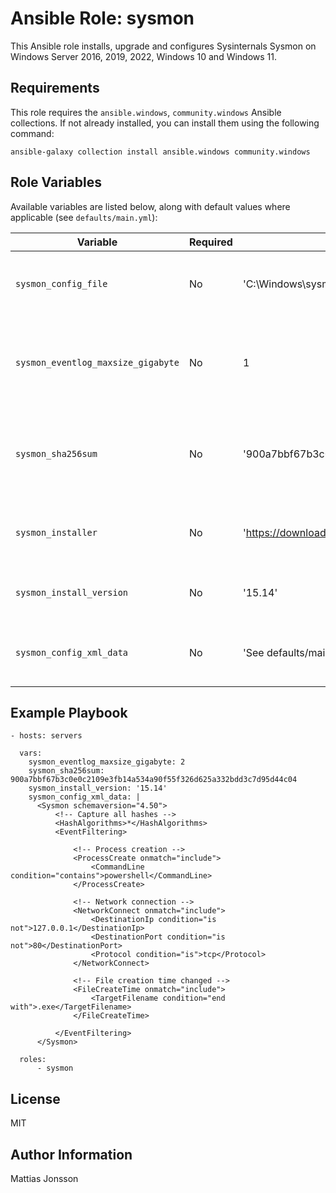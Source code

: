 Ansible Role: sysmon
==============

This Ansible role installs, upgrade and configures Sysinternals Sysmon on Windows Server 2016, 2019, 2022, Windows 10 and Windows 11.

Requirements
---------------

This role requires the `ansible.windows`, `community.windows` Ansible collections. If not already installed, you can install them using the following command:

```shell
ansible-galaxy collection install ansible.windows community.windows
```

Role Variables
--------------

Available variables are listed below, along with default values where applicable (see `defaults/main.yml`):

| Variable | Required | Default | Comments |
| -------- | -------- | ------- | -------- |
| `sysmon_config_file` | No | 'C:\\Windows\\sysmonconfig.xml' | Specifies the location of Sysmon config file. |
| `sysmon_eventlog_maxsize_gigabyte` | No | 1 | Specifies maximum size in GigaBytes for Sysmon operational log. |
| `sysmon_sha256sum` | No | '900a7bbf67b3c0e0c2109e3fb14a534a90f55f326d625a332bdd3c7d95d44c04' | Specifies SHA256 checksum for Sysmon.zip installer archive. |
| `sysmon_installer` | No | 'https://download.sysinternals.com/files/Sysmon.zip' | Specifies URL to Sysmon.zip installer archive. |
| `sysmon_install_version` | No | '15.14' | Specifies version of Sysmon to install. |
| `sysmon_config_xml_data` | No | 'See defaults/main.yml' | Specifies XML file data for Sysmon config. |


Example Playbook
----------------

```shell
- hosts: servers

  vars:
    sysmon_eventlog_maxsize_gigabyte: 2
    sysmon_sha256sum: 900a7bbf67b3c0e0c2109e3fb14a534a90f55f326d625a332bdd3c7d95d44c04
    sysmon_install_version: '15.14'
    sysmon_config_xml_data: |
      <Sysmon schemaversion="4.50">
          <!-- Capture all hashes -->
          <HashAlgorithms>*</HashAlgorithms>
          <EventFiltering>

              <!-- Process creation -->
              <ProcessCreate onmatch="include">
                  <CommandLine condition="contains">powershell</CommandLine>
              </ProcessCreate>

              <!-- Network connection -->
              <NetworkConnect onmatch="include">
                  <DestinationIp condition="is not">127.0.0.1</DestinationIp>
                  <DestinationPort condition="is not">80</DestinationPort>
                  <Protocol condition="is">tcp</Protocol>
              </NetworkConnect>

              <!-- File creation time changed -->
              <FileCreateTime onmatch="include">
                  <TargetFilename condition="end with">.exe</TargetFilename>
              </FileCreateTime>

          </EventFiltering>
      </Sysmon>

  roles:
      - sysmon
```

License
-------

MIT

Author Information
------------------

Mattias Jonsson
